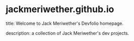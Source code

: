 # jackmeriwether.github.io

title: Welcome to Jack Meriwether's Devfolio homepage. 

description: a collection of Jack Meriwether's dev projects.
